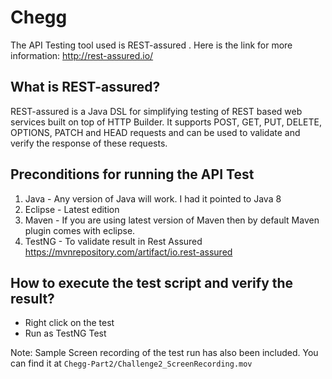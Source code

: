 # Chegg

The API Testing tool used is REST-assured .
Here is the link for more information: http://rest-assured.io/

## What is REST-assured?

REST-assured is a Java DSL for simplifying testing of REST based web services built on top of HTTP Builder. It supports POST, GET, PUT, DELETE, OPTIONS, PATCH and HEAD requests and can be used to validate and verify the response of these requests.

## Preconditions for running the API Test

1. Java - Any version of Java will work. I had it pointed to Java 8
2. Eclipse - Latest edition
3. Maven - If you are using latest version of Maven then by default Maven plugin comes with eclipse.
4. TestNG - To validate result in Rest Assured 
https://mvnrepository.com/artifact/io.rest-assured

## How to execute the test script and verify the result?

- Right click on the test 
- Run as TestNG Test

Note: Sample Screen recording of the test run has also been included. You can find it at 
```Chegg-Part2/Challenge2_ScreenRecording.mov```
